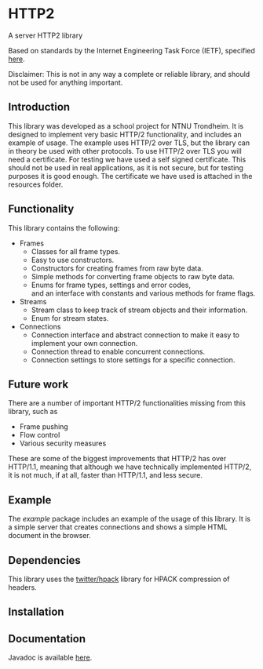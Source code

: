 # HTTP2
A server HTTP2 library

Based on standards by the Internet Engineering Task Force (IETF), specified [here](https://tools.ietf.org/html/rfc7540).

Disclaimer: This is not in any way a complete or reliable library, and should not be used for anything important.

## Introduction
This library was developed as a school project for NTNU Trondheim. 
It is designed to implement very basic HTTP/2 functionality, and includes an example of usage.
The example uses HTTP/2 over TLS, but the library can in theory be used with other protocols.
To use HTTP/2 over TLS you will need a certificate. For testing we have used a self signed certificate. 
This should not be used in real applications, as it is not secure, but for testing purposes it is good enough.
The certificate we have used is attached in the resources folder.

## Functionality
This library contains the following:
* Frames
    * Classes for all frame types.
    * Easy to use constructors.
    * Constructors for creating frames from raw byte data.
    * Simple methods for converting frame objects to raw byte data.
    * Enums for frame types, settings and error codes, \
      and an interface with constants and various methods for frame flags.
* Streams
    * Stream class to keep track of stream objects and their information.
    * Enum for stream states.
* Connections
    * Connection interface and abstract connection to make it easy to implement your own connection.
    * Connection thread to enable concurrent connections.
    * Connection settings to store settings for a specific connection.

## Future work
There are a number of important HTTP/2 functionalities missing from this library, such as
* Frame pushing
* Flow control
* Various security measures

These are some of the biggest improvements that HTTP/2 has over HTTP/1.1,
meaning that although we have technically implemented HTTP/2, it is not much, 
if at all, faster than HTTP/1.1, and less secure.


## Example
The _example_ package includes an example of the usage of this library. 
It is a simple server that creates connections and shows a simple HTML document in the browser.

## Dependencies
This library uses the [twitter/hpack](https://github.com/twitter/hpack) library for HPACK compression of headers. 

## Installation


## Documentation
Javadoc is available [here](https://rolv-arild.github.io/HTTP2/docs/overview-summary.html).